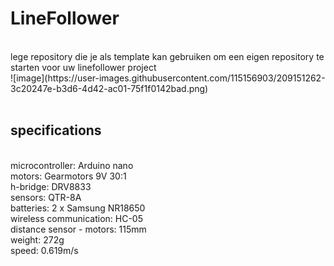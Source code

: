 # LineFollower
<br />
lege repository die je als template kan gebruiken om een eigen repository te starten voor uw linefollower project
<br />
![image](https://user-images.githubusercontent.com/115156903/209151262-3c20247e-b3d6-4d42-ac01-75f1f0142bad.png)


<br />
<br />
  
## specifications
<br />
microcontroller:
Arduino nano
<br />
motors: 
Gearmotors 9V 30:1
<br />
h-bridge:
DRV8833
<br />
sensors:
QTR-8A
<br />
batteries:
2 x Samsung NR18650
<br />
wireless communication:
HC-05
<br />
distance sensor - motors:
115mm
<br />
weight:
272g
<br />
speed: 
0.619m/s
<br />
